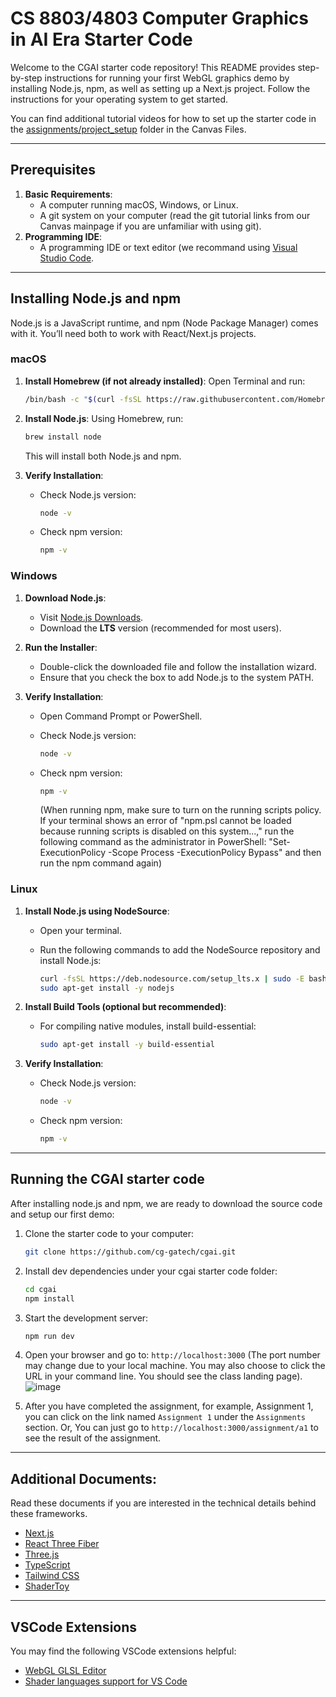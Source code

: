 # CS 8803/4803 Computer Graphics in AI Era Starter Code

Welcome to the CGAI starter code repository! This README provides step-by-step instructions for running your first WebGL graphics demo by installing Node.js, npm, as well as setting up a Next.js project. Follow the instructions for your operating system to get started.

You can find additional tutorial videos for how to set up the starter code in the [assignments/project_setup](https://gatech.instructure.com/courses/448080/files/folder/assignments/project_setup) folder in the Canvas Files.

---

## Prerequisites

1. **Basic Requirements**:
   - A computer running macOS, Windows, or Linux.
   - A git system on your computer (read the git tutorial links from our Canvas mainpage if you are unfamiliar with using git).
2. **Programming IDE**:
   - A programming IDE or text editor (we recommand using [Visual Studio Code](https://code.visualstudio.com/).

---

## Installing Node.js and npm

Node.js is a JavaScript runtime, and npm (Node Package Manager) comes with it. You’ll need both to work with React/Next.js projects.

### macOS

1. **Install Homebrew (if not already installed)**:
   Open Terminal and run:

   ```bash
   /bin/bash -c "$(curl -fsSL https://raw.githubusercontent.com/Homebrew/install/HEAD/install.sh)"
   ```

2. **Install Node.js**:
   Using Homebrew, run:

   ```bash
   brew install node
   ```

   This will install both Node.js and npm.

3. **Verify Installation**:
   - Check Node.js version:

     ```bash
     node -v
     ```

   - Check npm version:

     ```bash
     npm -v
     ```

### Windows

1. **Download Node.js**:
   - Visit [Node.js Downloads](https://nodejs.org/).
   - Download the **LTS** version (recommended for most users).

2. **Run the Installer**:
   - Double-click the downloaded file and follow the installation wizard.
   - Ensure that you check the box to add Node.js to the system PATH.

3. **Verify Installation**:
   - Open Command Prompt or PowerShell.
   - Check Node.js version:

     ```bash
     node -v
     ```

   - Check npm version:

     ```bash
     npm -v
     ```
     (When running npm, make sure to turn on the running scripts policy. If your terminal shows an error of "npm.psl cannot be loaded because running scripts is disabled on this system...," run the following command as the administrator in PowerShell: "Set-ExecutionPolicy -Scope Process -ExecutionPolicy Bypass" and then run the npm command again)

### Linux

1. **Install Node.js using NodeSource**:
   - Open your terminal.
   - Run the following commands to add the NodeSource repository and install Node.js:

     ```bash
     curl -fsSL https://deb.nodesource.com/setup_lts.x | sudo -E bash -
     sudo apt-get install -y nodejs
     ```

2. **Install Build Tools (optional but recommended)**:
   - For compiling native modules, install build-essential:

     ```bash
     sudo apt-get install -y build-essential
     ```

3. **Verify Installation**:
   - Check Node.js version:

     ```bash
     node -v
     ```

   - Check npm version:

     ```bash
     npm -v
     ```

---

## Running the CGAI starter code

After installing node.js and npm, we are ready to download the source code and setup our first demo:

1. Clone the starter code to your computer:
   ```bash
   git clone https://github.com/cg-gatech/cgai.git
   ```
   
2. Install dev dependencies under your cgai starter code folder:

   ```bash
   cd cgai
   npm install
   ```

3. Start the development server:

   ```bash
   npm run dev
   ```

4. Open your browser and go to: `http://localhost:3000` (The port number may change due to your local machine. You may also choose to click the URL in your command line. You should see the class landing page).
   ![image](https://github.com/user-attachments/assets/d741e304-5bc9-4aa9-9830-1bf60c9114a2)

5. After you have completed the assignment, for example, Assignment 1, you can click on the link named `Assignment 1` under the `Assignments` section. Or, You can just go to `http://localhost:3000/assignment/a1` to see the result of the assignment.

---

## Additional Documents:

Read these documents if you are interested in the technical details behind these frameworks. 

- [Next.js](https://nextjs.org/)
- [React Three Fiber](https://r3f.docs.pmnd.rs/getting-started/introduction)
- [Three.js](https://threejs.org/)
- [TypeScript](https://www.typescriptlang.org/)
- [Tailwind CSS](https://tailwindcss.com/)
- [ShaderToy](https://www.shadertoy.com/)

---

## VSCode Extensions

You may find the following VSCode extensions helpful:

- [WebGL GLSL Editor](https://marketplace.visualstudio.com/items?itemName=raczzalan.webgl-glsl-editor)
- [Shader languages support for VS Code](https://marketplace.visualstudio.com/items?itemName=slevesque.shader)
